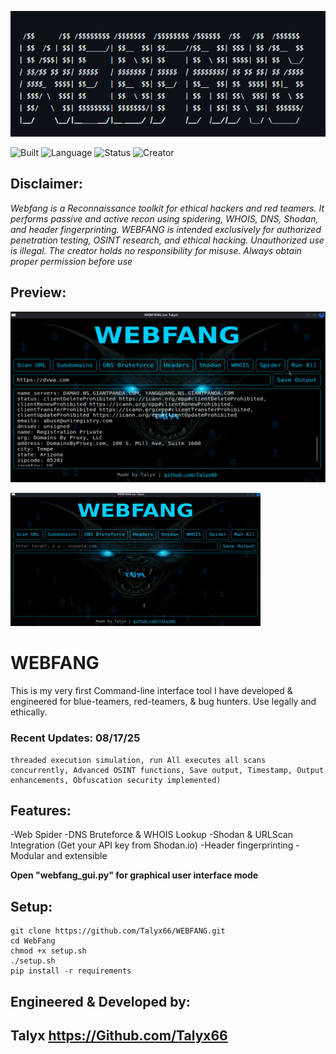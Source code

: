 ![screenshot 1](WEBFANG%20Screenshots/Webfang.png)

![Built](https://img.shields.io/badge/Built%20For-Kali_Linux-8B0000?style=for-the-badge)
![Language](https://img.shields.io/badge/Python-3.11-blue?style=flat-square)
![Status](https://img.shields.io/badge/Status-Live-green?style=plastic)
![Creator](https://img.shields.io/badge/Made%20by-Talyx-purple?style=flat&logo=github)

## Disclaimer: 

 *Webfang is a Reconnaissance toolkit for ethical hackers and red teamers. It performs passive and active recon using spidering, WHOIS, DNS, Shodan, and header fingerprinting. WEBFANG is intended exclusively for authorized penetration testing, OSINT research, and ethical hacking. Unauthorized use is illegal. The creator holds no responsibility for misuse. Always obtain proper permission before use*

## Preview:
![screenshot 2](WEBFANG%20Screenshots/Webfang4.png)

![screenshot 3](WEBFANG%20Screenshots/WEBFANGpreview.gif)
# WEBFANG
This is my very first Command-line interface tool I have developed & engineered for blue-teamers, red-teamers, & bug hunters. Use legally and ethically.


### Recent Updates: 08/17/25
```
threaded execution simulation, run All executes all scans concurrently, Advanced OSINT functions, Save output, Timestamp, Output enhancements, Obfuscation security implemented)
```

## Features:
-Web Spider
-DNS Bruteforce & WHOIS Lookup
-Shodan & URLScan Integration  (Get your API key from Shodan.io)
-Header fingerprinting
-Modular and extensible

**Open "webfang_gui.py" for graphical user interface mode**

## Setup:
```
git clone https://github.com/Talyx66/WEBFANG.git
cd WebFang
chmod +x setup.sh
./setup.sh
pip install -r requirements
```

## Engineered & Developed by: 
Talyx  https://Github.com/Talyx66
---                                                                                                                                                             
                                                                
